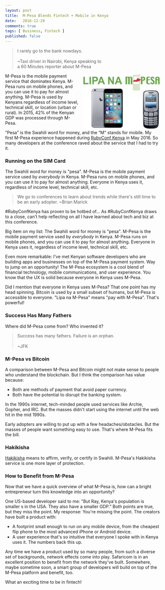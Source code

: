```yaml
---
layout: post
title:  M-Pesa Blends Fintech + Mobile in Kenya
date:   2016-12-29
comments: true
tags: [ Business, Fintech ]
published: false
---
```

>I rarely go to the bank nowdays.<br/>&nbsp;<br/>~Taxi driver in Nairobi, Kenya speaking to<br/>a 60 Minutes reporter about M-Pesa

<img src="/images/lipa_na_m-pesa.jpg" width="250" align="right" style="margin-left:10px;" alt="Lipa Na M-Pesa" title="Lipa Na M-Pesa">
M-Pesa is the mobile payment service that dominates Kenya. M-Pesa runs on mobile phones, and you can use it to pay for almost anything. M-Pesa is used by Kenyans regardless of income level, technical skill, or location (urban or rural). In 2015, 42% of the Kenyan GDP was processed through M-Pesa.

“Pesa” is the Swahili word for money, and the “M" stands for mobile. My first M-Pesa experience happened during [RubyConf Kenya](/blog/2016/05/08/rubyconf-kenya-2016/) in May 2016. So many developers at the conference raved about the service that I had to try it.
<!--more-->

### Running on the SIM Card




The Swahili word for money is "pesa". M-Pesa is the mobile payment service used by _everybody_ in Kenya. M-Pesa runs on mobile phones, and you can use it to pay for almost anything. Everyone in Kenya uses it, regardless of income level, technical skill, etc.

>We go to conferences to learn about trends while there's still time to be an early adopter.
~Brian Marick

#RubyConfKenya has proven to be hotbed of...
As ‪#‎RubyConfKenya‬ draws to a close, can't help reflecting on all I have learned about tech and biz at this conference.

Big item on my list: The Swahili word for money is "pesa". M-Pesa is the mobile payment service used by _everybody_ in Kenya. M-Pesa runs on mobile phones, and you can use it to pay for almost anything. Everyone in Kenya uses it, regardless of income level, technical skill, etc.




Even more remarkable: I've met Kenyan software developers who are building apps and businesses on top of the M-Pesa payment system. Way to jump on an opportunity! The M-Pesa ecosystem is a cool blend of financial technology, mobile communications, and user experience. You know that the UX is solid because everyone in Kenya uses M-Pesa.

Did I mention that everyone in Kenya uses M-Pesa? That one point has my head spinning. Bitcoin is used by a small subset of humans, but M-Pesa is accessible to everyone. "Lipa na M-Pesa" means "pay with M-Pesa". That's powerful!

### Success Has Many Fathers
Where did M-Pesa come from? Who invented it? 

>Success has many fathers. Failure is an orphan.<br/>&nbsp;<br/>~JFK

### M-Pesa vs Bitcoin

A comparison between M-Pesa and Bitcoin might not make sense to people who understand the blockchain. But I think the comparison has value because:

* Both are methods of payment that avoid paper currency.
* Both have the potential to disrupt the banking system.

In the 1990s internet, tech-minded people used services like Archie, Gopher, and IRC. But the masses didn't start using the internet until the web hit in the mid 1990s.

Early adopters are willing to put up with a few headaches/obstacles. But the masses of people want something easy to use. That's where M-Pesa fits the bill.

### Hakikisha

[Hakikisha](https://glosbe.com/swh/en/-hakikisha) means to affirm, verify, or certify in Swahili. M-Pesa's Hakikisha service is one more layer of protection.


### How to Benefit from M-Pesa

Now that we have a quick overview of what M-Pesa is, how can a bright entrepreneur turn this knowledge into an opportunity?

One US-based developer said to me: "But Ray, Kenya's population is smaller s in the USA. They also have a smaller GDP.” Both points are true, but they miss the point. 
My response: You're missing the point. The creators have built a product with:
* A footprint small enough to run on any mobile device, from the cheapest flip phone to the most advanced iPhone or Android device.
* A user experience that's so intuitive that everyone I spoke with in Kenya uses it. The numbers back this up. 

Any time we have a product used by so many people, from such a diverse set of backgrounds, network effects come into play. Safaricom is in an excellent position to benefit from the network they've built. Somewhere, maybe sometime soon, a smart group of developers will build on top of the M-Pesa platform and benefit, too.

What an exciting time to be in fintech!







